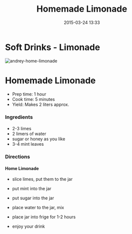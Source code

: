 ﻿---
layout: post
title: "Homemade Limonade"
date: 2015-03-24 13:33
categories: main
---

# Soft Drinks - Limonade
![andrey-home-limonade](http://www.lecker.de/media/redaktionell/leckerde/rezeptsammlungen/limonadeandfriends/hbv_623/fresh-up-minz-limonade.jpg)


# Homemade Limonade
-	Prep time: 1 hour
-	Cook time: 5 minutes
-	Yield: Makes 2 liters approx.

### Ingredients
#### 
-	2-3 limes
-	2 limers of water
-	sugar or honey as you like
-	3-4 mint leaves



### Directions
#### Home Limonade
- slice limes, put them to the jar

- put mint into the jar

- put sugar into the jar

- place water to the jar, mix

- place jar into frige for 1-2 hours

- enjoy your drink
